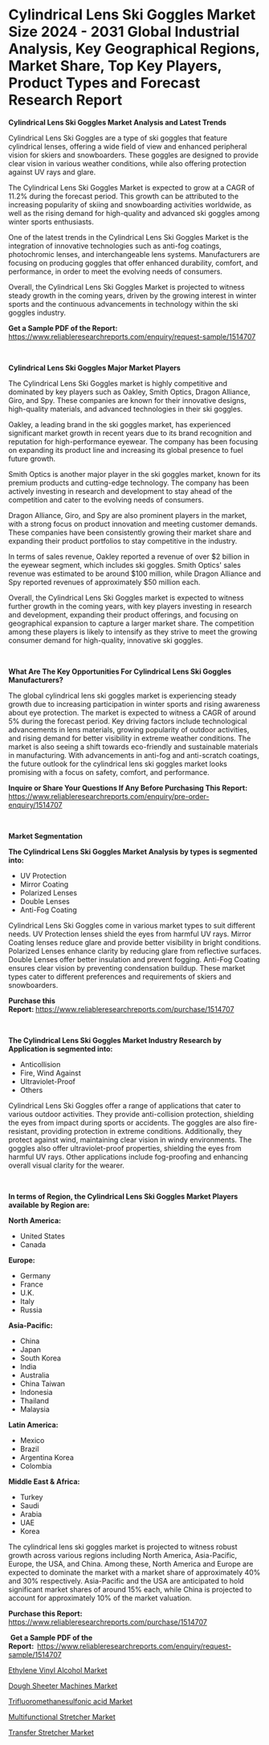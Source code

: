 <p><h1>Cylindrical Lens Ski Goggles Market Size 2024 - 2031 Global Industrial Analysis, Key Geographical Regions, Market Share, Top Key Players, Product Types and Forecast Research Report</h1></p><p><strong>Cylindrical Lens Ski Goggles Market Analysis and Latest Trends</strong></p>
<p><p>Cylindrical Lens Ski Goggles are a type of ski goggles that feature cylindrical lenses, offering a wide field of view and enhanced peripheral vision for skiers and snowboarders. These goggles are designed to provide clear vision in various weather conditions, while also offering protection against UV rays and glare.</p><p>The Cylindrical Lens Ski Goggles Market is expected to grow at a CAGR of 11.2% during the forecast period. This growth can be attributed to the increasing popularity of skiing and snowboarding activities worldwide, as well as the rising demand for high-quality and advanced ski goggles among winter sports enthusiasts.</p><p>One of the latest trends in the Cylindrical Lens Ski Goggles Market is the integration of innovative technologies such as anti-fog coatings, photochromic lenses, and interchangeable lens systems. Manufacturers are focusing on producing goggles that offer enhanced durability, comfort, and performance, in order to meet the evolving needs of consumers.</p><p>Overall, the Cylindrical Lens Ski Goggles Market is projected to witness steady growth in the coming years, driven by the growing interest in winter sports and the continuous advancements in technology within the ski goggles industry.</p></p>
<p><strong>Get a Sample PDF of the Report:&nbsp;</strong> <a href="https://www.reliableresearchreports.com/enquiry/request-sample/1514707">https://www.reliableresearchreports.com/enquiry/request-sample/1514707</a></p>
<p>&nbsp;</p>
<p><strong>Cylindrical Lens Ski Goggles Major Market Players</strong></p>
<p><p>The Cylindrical Lens Ski Goggles market is highly competitive and dominated by key players such as Oakley, Smith Optics, Dragon Alliance, Giro, and Spy. These companies are known for their innovative designs, high-quality materials, and advanced technologies in their ski goggles.</p><p>Oakley, a leading brand in the ski goggles market, has experienced significant market growth in recent years due to its brand recognition and reputation for high-performance eyewear. The company has been focusing on expanding its product line and increasing its global presence to fuel future growth.</p><p>Smith Optics is another major player in the ski goggles market, known for its premium products and cutting-edge technology. The company has been actively investing in research and development to stay ahead of the competition and cater to the evolving needs of consumers.</p><p>Dragon Alliance, Giro, and Spy are also prominent players in the market, with a strong focus on product innovation and meeting customer demands. These companies have been consistently growing their market share and expanding their product portfolios to stay competitive in the industry.</p><p>In terms of sales revenue, Oakley reported a revenue of over $2 billion in the eyewear segment, which includes ski goggles. Smith Optics' sales revenue was estimated to be around $100 million, while Dragon Alliance and Spy reported revenues of approximately $50 million each.</p><p>Overall, the Cylindrical Lens Ski Goggles market is expected to witness further growth in the coming years, with key players investing in research and development, expanding their product offerings, and focusing on geographical expansion to capture a larger market share. The competition among these players is likely to intensify as they strive to meet the growing consumer demand for high-quality, innovative ski goggles.</p></p>
<p>&nbsp;</p>
<p><strong>What Are The Key Opportunities For Cylindrical Lens Ski Goggles Manufacturers?</strong></p>
<p><p>The global cylindrical lens ski goggles market is experiencing steady growth due to increasing participation in winter sports and rising awareness about eye protection. The market is expected to witness a CAGR of around 5% during the forecast period. Key driving factors include technological advancements in lens materials, growing popularity of outdoor activities, and rising demand for better visibility in extreme weather conditions. The market is also seeing a shift towards eco-friendly and sustainable materials in manufacturing. With advancements in anti-fog and anti-scratch coatings, the future outlook for the cylindrical lens ski goggles market looks promising with a focus on safety, comfort, and performance.</p></p>
<p><strong>Inquire or Share Your Questions If Any Before Purchasing This Report:</strong> <a href="https://www.reliableresearchreports.com/enquiry/pre-order-enquiry/1514707">https://www.reliableresearchreports.com/enquiry/pre-order-enquiry/1514707</a></p>
<p>&nbsp;</p>
<p><strong>Market Segmentation</strong></p>
<p><strong>The Cylindrical Lens Ski Goggles Market Analysis by types is segmented into:</strong></p>
<p><ul><li>UV Protection</li><li>Mirror Coating</li><li>Polarized Lenses</li><li>Double Lenses</li><li>Anti-Fog Coating</li></ul></p>
<p><p>Cylindrical Lens Ski Goggles come in various market types to suit different needs. UV Protection lenses shield the eyes from harmful UV rays. Mirror Coating lenses reduce glare and provide better visibility in bright conditions. Polarized Lenses enhance clarity by reducing glare from reflective surfaces. Double Lenses offer better insulation and prevent fogging. Anti-Fog Coating ensures clear vision by preventing condensation buildup. These market types cater to different preferences and requirements of skiers and snowboarders.</p></p>
<p><strong>Purchase this Report:&nbsp;</strong><a href="https://www.reliableresearchreports.com/purchase/1514707">https://www.reliableresearchreports.com/purchase/1514707</a></p>
<p>&nbsp;</p>
<p><strong>The Cylindrical Lens Ski Goggles Market Industry Research by Application is segmented into:</strong></p>
<p><ul><li>Anticollision</li><li>Fire, Wind Against</li><li>Ultraviolet-Proof</li><li>Others</li></ul></p>
<p><p>Cylindrical Lens Ski Goggles offer a range of applications that cater to various outdoor activities. They provide anti-collision protection, shielding the eyes from impact during sports or accidents. The goggles are also fire-resistant, providing protection in extreme conditions. Additionally, they protect against wind, maintaining clear vision in windy environments. The goggles also offer ultraviolet-proof properties, shielding the eyes from harmful UV rays. Other applications include fog-proofing and enhancing overall visual clarity for the wearer.</p></p>
<p>&nbsp;</p>
<p><strong>In terms of Region, the Cylindrical Lens Ski Goggles Market Players available by Region are:</strong></p>
<p>
    <p> <strong> North America: </strong>
        <ul>
            <li>United States</li>
            <li>Canada</li>
        </ul>
        </p> 
    <p> <strong> Europe: </strong>
        <ul>
            <li>Germany</li>
            <li>France</li>
            <li>U.K.</li>
            <li>Italy</li>
            <li>Russia</li>
        </ul>
        </p> 
    <p> <strong> Asia-Pacific: </strong>
        <ul>
            <li>China</li>
            <li>Japan</li>
            <li>South Korea</li>
            <li>India</li>
            <li>Australia</li>
            <li>China Taiwan</li>
            <li>Indonesia</li>
            <li>Thailand</li>
            <li>Malaysia</li>
        </ul>
        </p> 
    <p> <strong> Latin America: </strong>
        <ul>
            <li>Mexico</li>
            <li>Brazil</li>
            <li>Argentina Korea</li>
            <li>Colombia</li>
        </ul>
        </p> 
    <p> <strong> Middle East & Africa: </strong>
        <ul>
            <li>Turkey</li>
            <li>Saudi</li>
            <li>Arabia</li>
            <li>UAE</li>
            <li>Korea</li>
        </ul>
    </p>
    </p>
<p><p>The cylindrical lens ski goggles market is projected to witness robust growth across various regions including North America, Asia-Pacific, Europe, the USA, and China. Among these, North America and Europe are expected to dominate the market with a market share of approximately 40% and 30% respectively. Asia-Pacific and the USA are anticipated to hold significant market shares of around 15% each, while China is projected to account for approximately 10% of the market valuation.</p></p>
<p><strong>Purchase this Report: </strong><a href="https://www.reliableresearchreports.com/purchase/1514707">https://www.reliableresearchreports.com/purchase/1514707</a></p>
<p>&nbsp;<strong>Get a Sample PDF of the Report:&nbsp;&nbsp;</strong><a href="https://www.reliableresearchreports.com/enquiry/request-sample/1514707">https://www.reliableresearchreports.com/enquiry/request-sample/1514707</a></p>
<p><strong></strong></p>
<p><p><a href="https://view.publitas.com/reportprime-1/ethylene-vinyl-alcohol-market-furnish-information-about-market-size-market-share-market-dynamics-and-projections-spanning-from-2024-to-2031/">Ethylene Vinyl Alcohol Market</a></p><p><a href="https://angry-finch-aaf.notion.site/Dough-Sheeter-Machines-Market-Analysis-and-Market-Size-Global-Industry-Overview-Market-Segmentatio-d293844a90a142d6b28d9455e26777b3">Dough Sheeter Machines Market</a></p><p><a href="https://view.publitas.com/reportprime-1/trifluoromethanesulfonic-acid-market-research-report-unlocks-analysis-on-the-market-financial-status-market-size-and-market-revenue-upto-2031/">Trifluoromethanesulfonic acid Market</a></p><p><a href="https://faithful-glue-af3.notion.site/Multifunctional-Stretcher-Market-Dynamics-2024-2031-Also-about-Its-Market-Trends-Projections-and--bcdd6b36b9274ee2bf0a16f023b9e5e7">Multifunctional Stretcher Market</a></p><p><a href="https://chivalrous-flock-a86.notion.site/Transfer-Stretcher-Market-Size-Growth-Outlook-from-2024-to-2031-projecting-at-Market-s-Trends-Anal-a1283dea93764c1eae8d1eb899e8daf9">Transfer Stretcher Market</a></p></p>